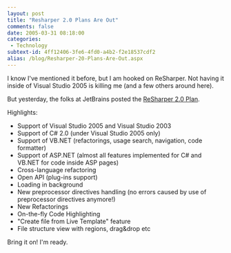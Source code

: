 ```yaml
---
layout: post
title: "Resharper 2.0 Plans Are Out"
comments: false
date: 2005-03-31 08:18:00
categories:
 - Technology
subtext-id: 4ff12406-3fe6-4fd0-a4b2-f2e18537cdf2
alias: /blog/Resharper-20-Plans-Are-Out.aspx
---
```



I know I've mentioned it before, but I am hooked on ReSharper. Not having it inside of Visual Studio 2005 is killing me (and a few others around here).

But yesterday, the folks at JetBrains posted the [ReSharper 2.0 Plan](http://www.jetbrains.net/confluence/display/ReSharper/ReSharper+2.0+Plan).

Highlights:

  * Support of Visual Studio 2005 and Visual Studio 2003 
  * Support of C# 2.0 (under Visual Studio 2005 only) 
  * Support of VB.NET (refactorings, usage search, navigation, code formatter) 
  * Support of ASP.NET (almost all features implemented for C# and VB.NET for code inside ASP pages) 
  * Cross-language refactoring 
  * Open API (plug-ins support) 
  * Loading in background
  * New preprocessor directives handling (no errors caused by use of preprocessor directives anymore!) 
  * New Refactorings
  * On-the-fly Code Highlighting
  * "Create file from Live Template" feature 
  * File structure view with regions, drag&drop etc 

Bring it on! I'm ready.
